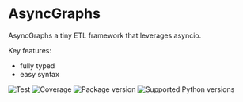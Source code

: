 # AsyncGraphs


AsyncGraphs a tiny ETL framework that leverages asyncio.

Key features:

- fully typed
- easy syntax

<img src="https://github.com/SamVermeulen42/asyncgraphs/workflows/Tests/badge.svg?event=push&branch=master" alt="Test"/>
<img src="https://codecov.io/gh/SamVermeulen42/asyncgraphs/branch/main/graph/badge.svg"  alt="Coverage"/>
<img src="https://img.shields.io/pypi/v/asyncgraphs" alt="Package version"/>
<img src="https://img.shields.io/pypi/pyversions/asyncgraphs.svg" alt="Supported Python versions">






